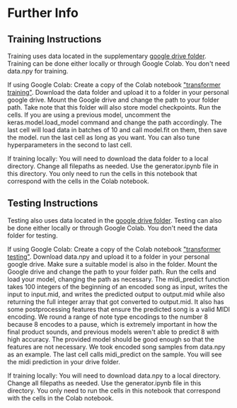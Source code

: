 # Further Info

## Training Instructions
Training uses data located in the supplementary [google drive folder](https://drive.google.com/drive/folders/1u26zC-kGG6o9xCCJDkk5Pd8euF4CjiVD?usp=sharing). Training can be done either locally or through Google Colab. You don't need data.npy for training.

If using Google Colab:
Create a copy of the Colab notebook ["transformer training"](https://colab.research.google.com/drive/16mGM6uQ-kkLZ_vXgStZWtfSTnu0coDr-?usp=sharing).
Download the data folder and upload it to a folder in your personal google drive. 
Mount the Google drive and change the path to your folder path. Take note that this folder will also store model checkpoints.
Run the cells. If you are using a previous model, uncomment the keras.model.load_model command and change the path accordingly.
The last cell will load data in batches of 10 and call model.fit on them, then save the model. run the last cell as long as you want. You can also tune hyperparameters in the second to last cell.

If training locally:
You will need to download the data folder to a local directory. Change all filepaths as needed.
Use the generator.ipynb file in this directory. You only need to run the cells in this notebook that correspond with the cells in the Colab notebook.

## Testing Instructions
Testing also uses data located in the [google drive folder](https://drive.google.com/drive/folders/1u26zC-kGG6o9xCCJDkk5Pd8euF4CjiVD?usp=sharing). Testing can also be done either locally or through Google Colab. You don't need the data folder for testing.

If using Google Colab:
Create a copy of the Colab notebook ["transformer testing"](https://colab.research.google.com/drive/1yJQdfcS7pSXwxYV0oiD0-6jvkowuLVqO?usp=sharing).
Download data.npy and upload it to a folder in your personal google drive. Make sure a suitable model is also in the folder.
Mount the Google drive and change the path to your folder path.
Run the cells and load your model, changing the path as necessary.
The midi_predict function takes 100 integers of the beginning of an encoded song as input, writes the input to input.mid, and writes the predicted output to output.mid while also returning the full integer array that got converted to output.mid. It also has some postprocessing features that ensure the predicted song is a valid MIDI encoding. We round a range of note type encodings to the number 8 because 8 encodes to a pause, which is extremely important in how the final product sounds, and previous models weren't able to predict 8 with high accuracy. The provided model should be good enough so that the features are not necessary.
We took encoded song samples from data.npy as an example. The last cell calls midi_predict on the sample. You will see the midi prediction in your drive folder.

If training locally:
You will need to download data.npy to a local directory. Change all filepaths as needed.
Use the generator.ipynb file in this directory. You only need to run the cells in this notebook that correspond with the cells in the Colab notebook.
